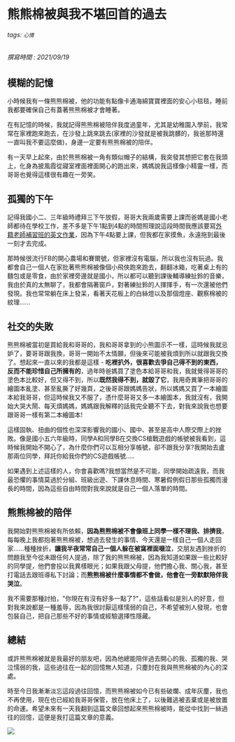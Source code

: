 # 熊熊棉被與我不堪回首的過去
###### tags: `心情`
###### 撰寫時間 : 2021/09/19

## 模糊的記憶
小時候我有一條熊熊棉被，他的功能有點像卡通海綿寶寶裡面的安心小毯毯，睡前我都要確保自己有蓋著熊熊棉被才會睡著。

在有記憶的時候，我就記得熊熊棉被陪伴我度過童年，尤其是幼稚園入學前，我常常在家裡跑來跑去，在沙發上跳來跳去(家裡的沙發就是被我跳髒的，我爸那時還一直叫我不要這麼做)，身邊一定要有熊熊棉被的陪伴。

有一天早上起來，由於熊熊棉被一角有類似帽子的結構，我突發其想把它套在我頭上，化身為披風霞從寢室裡面裡面開心的跑出來，媽媽說我這樣像小精靈一樣，而哥哥也覺得這樣很有趣在一旁笑。


## 孤獨的下午
記得我國小二、三年級時禮拜三下午放假，哥哥大我兩歲需要上課而爸媽是國小老師都待在學校工作，差不多是下午1點到4點的時間照理說這段時間我應該要寫[外籍老師補習班的英文作業](https://goo.gl/maps/ozf7Y7EfQsYEKeR19)，因為下午4點要上課，但我都在家摸魚，永遠拖到最後一刻才去完成。

那時候很流行FB的開心農場和賽爾號，但家裡沒有電腦，所以我也沒有玩過。我都會自己一個人在家批著熊熊棉被像個小飛俠跑來跑去，翻翻冰箱，吃著桌上有的麵包或是零食，由於家裡旁邊就是國小，所以都可以聽到課後輔導練扯鈴的音樂，我由於真的太無聊了，我都會隔著窗戶，對著練扯鈴的人揮揮手，有一次還被他們發現。我也常常躺在床上發呆，看著天花板上的白絲燈以及那個燈座、觀察棉被的紋理......


## 社交的失敗
熊熊棉被當初是買給我和哥哥的，我和哥哥拿到的小熊圖示不一樣，這時候我就忌妒了，要哥哥跟我換，哥哥一開始不太情願，但後來可能被我煩到所以就跟我交換了。想起來一直以來的我都是這樣 - **吃裡扒外，很喜歡去爭自己得不到的東西，反而不能珍惜自己所擁有的**，過年時爸媽買了塗色本給哥哥和我，我就覺得哥哥的塗色本比較好，但又得不到，所以**既然我得不到，就毀了它**，我用奇異筆把哥哥的繪圖本亂塗、甚至亂撕了好幾頁，之後哥哥跟媽媽告狀，所以媽媽又買了一本繪圖本給我哥哥，但這時候我又不服了，憑什麼哥哥又多一本繪圖本，我就沒有，我開始大哭大鬧、每天煩媽媽，媽媽跟我解釋的話我完全聽不下去，對我來說我也想要跟哥哥一樣有第二本繪圖本!

這樣固執、扭曲的個性也深深影響我的國小、國中、甚至是高中人際交際上的挫敗。像是國小五六年級時，同學A和同學B在交換CS槍戰遊戲的帳號被我看到，這時候我開始不開心了，為什麼你們可以互相分享帳號，卻不跟我分享?我開始去盧那兩位同學，拜託你給我你們的CS遊戲帳號.....

如果遇到上述這樣的人，你會喜歡嗎?我想當然是不可能，同學開始疏遠我，而我最恐懼的事情莫過於分組、班級出遊、下課休息時間、寒暑假例假日那些孤獨而漫長的時間，因為這些自由時間對我來說就是自己一個人落單的時間。

## 熊熊棉被的陪伴
我開始對熊熊棉被有所依賴，**因為熊熊棉被不會像班上同學一樣不理我、排擠我**，每每晚上我都抱著熊熊棉被，想過去發生的事情、今天還是一樣自己一個人走回家......種種挫折，**讓我半夜常常自己一個人躲在被窩裡面啜泣**，交朋友遇到挫折的問題我至今從未跟任何人提過，除了我的熊熊棉被，因為我知道如果跟一些比較好的同學提，他們會投以我異樣眼光；如果我跟父母提，他們擔心我、關心我，甚至打電話去跟班導私下討論；而**熊熊棉被什麼事情都不會做，他會在一旁默默陪伴我哭泣**。

我不需要那種討拍，"你現在有沒有好多一點了?"，這些話看似是別人的好意，但對我來說都是一種羞辱，因為我很討厭這樣懦弱的自己，不希望被別人發現，也會包裝自己，把自己那些不好的事情或經驗選擇性隱藏。

## 總結
或許熊熊棉被就是我最好的朋友吧，因為他總能陪伴過去開心的我、孤獨的我、哭泣懦弱的我，這些過往在一起的回憶無人知道，只塵封在我與熊熊棉被的內心的深處。

時至今日我漸漸淡忘這段過往回憶，而熊熊棉被如今已有些破爛、成年灰塵，我也不再使用，現在也已經給我哥哥保管，放在他床上了，以後難逃被丟棄或是被放置的命運。希望未來有一天我翻到這篇文章回想起來熊熊棉被時，能從中找到一絲過往的回憶，這便是我打這篇文章的意義。

![](https://i.imgur.com/VcakSOI.jpg)
